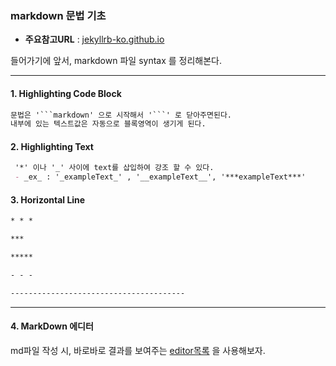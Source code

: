 ### markdown 문법 기초

-  __주요참고URL__ : [jekyllrb-ko.github.io](https://jekyllrb-ko.github.io/docs/structure/)

들어가기에 앞서, markdown 파일 syntax 를 정리해본다.

*****

#### 1. __Highlighting Code Block__

```markdown
문법은 '```markdown' 으로 시작해서 '```' 로 닫아주면된다.
내부에 있는 텍스트값은 자동으로 블록영역이 생기게 된다.
```

#### 2. __Highlighting Text__

```markdown
 '*' 이나 '_' 사이에 text를 삽입하여 강조 할 수 있다.
 - _ex_ : '_exampleText_' , '__exampleText__', '***exampleText***'
```

#### 3. __Horizontal Line__

```markdown
* * *

***

*****

- - -

---------------------------------------
```
*****

#### 4. __MarkDown 에디터__

md파일 작성 시, 바로바로 결과를 보여주는 [editor목록](https://mashable.com/2013/06/24/markdown-tools/#Zn6cfe7XMZqM) 을 사용해보자.



